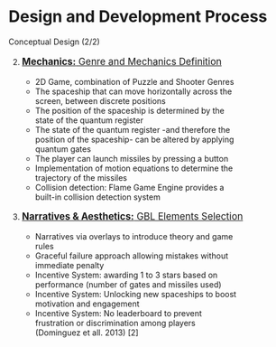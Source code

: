 # Design and Development Process

<p class='slide-subtitle'>Conceptual Design (2/2)</p>

<div class='section-wrapper'>
  <ol class='ol-flex' start=2>
    <li>
      <p><strong>Mechanics:</strong> Genre and Mechanics Definition</p>
      <ul>
        <li>2D Game, combination of Puzzle and Shooter Genres</li>
        <li v-click>The spaceship that can move horizontally across the screen, between discrete positions</li>
        <li v-click='+2'>The position of the spaceship is determined by the state of the quantum register</li>
        <li v-click='+2'>The state of the quantum register -and therefore the position of the spaceship- can be altered by applying quantum gates</li>
        <li v-click='+3'>The player can launch missiles by pressing a button</li>
        <li v-click='+3'>Implementation of motion equations to determine the trajectory of the missiles</li>
        <li v-click='+4'>Collision detection: Flame Game Engine provides a built-in collision detection system</li>
      </ul>
    </li>
    <li
      v-click='+5'
      v-motion
      :initial="{ y: -80 }"
      :enter="{ y: 0 }"
    >
      <p><strong>Narratives & Aesthetics:</strong> GBL Elements Selection</p>
      <ul>
        <li v-click='+5'>Narratives via overlays to introduce theory and game rules</li>
        <li v-click='+5'>Graceful failure approach allowing mistakes without immediate penalty</li>
        <li v-click='+6'>Incentive System: awarding 1 to 3 stars based on performance (number of gates and missiles used)</li>
        <li v-click='+6'>Incentive System: Unlocking new spaceships to boost motivation and engagement</li>
        <li v-click='+6'>Incentive System: No leaderboard to prevent frustration or discrimination among players <Link to='20'>(Dominguez et all. 2013) [2]</Link></li>
      </ul>
    </li>
  </ol>
</div>

<style>
  ol.ol-flex li{
    width: 90%;
  }

  ol > li > p {
    font-size: larger;
    text-decoration: underline;
  }
</style>
